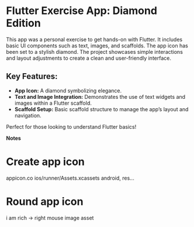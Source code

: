 <h1>Flutter Exercise App: Diamond Edition</h1>
<p>This app was a personal exercise to get hands-on with Flutter. It includes basic UI components such as text, images, and scaffolds. The app icon has been set to a stylish diamond. The project showcases simple interactions and layout adjustments to create a clean and user-friendly interface.</p>
    
<h2>Key Features:</h2>
  <ul>
    <li><strong>App Icon:</strong> A diamond symbolizing elegance.</li>
    <li><strong>Text and Image Integration:</strong> Demonstrates the use of text widgets and images within a Flutter scaffold.</li>
    <li><strong>Scaffold Setup:</strong> Basic scaffold structure to manage the app’s layout and navigation.</li>
  </ul>
    
  <p>Perfect for those looking to understand Flutter basics!</p>

<b>Notes</b>
# Create app icon
appicon.co
ios/runner/Assets.xcassets
android, res...

# Round app icon
i am rich -> right mouse
image asset

